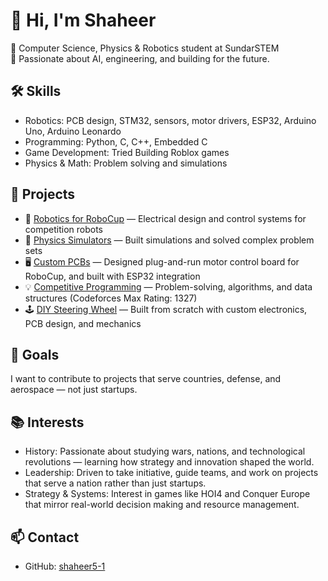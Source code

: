 # 👋 Hi, I'm Shaheer  

🚀 Computer Science, Physics & Robotics student at SundarSTEM  
🔬 Passionate about AI, engineering, and building for the future.  

## 🛠️ Skills
- Robotics: PCB design, STM32, sensors, motor drivers, ESP32, Arduino Uno, Arduino Leonardo  
- Programming: Python, C, C++, Embedded C
- Game Development: Tried Building Roblox games 
- Physics & Math: Problem solving and simulations  

## 📂 Projects
- 🤖 [Robotics for RoboCup](https://github.com/shaheer5-1/shaheer.github.io/blob/main/RoboCup.md) — Electrical design and control systems for competition robots  
- 📐 [Physics Simulators](#) — Built simulations and solved complex problem sets  
- 🖥️ [Custom PCBs](https://github.com/shaheer5-1/shaheer.github.io/blob/main/CustomPCBs.md) — Designed plug-and-run motor control board for RoboCup, and built with ESP32 integration  
- 💡 [Competitive Programming](https://codeforces.com/profile/Shaheer.Old) — Problem-solving, algorithms, and data structures (Codeforces Max Rating: 1327)  
- 🕹️ [DIY Steering Wheel](#) — Built from scratch with custom electronics, PCB design, and mechanics

## 🎯 Goals
I want to contribute to projects that serve countries, defense, and aerospace — not just startups.  

## 📚 Interests
- History: Passionate about studying wars, nations, and technological revolutions — learning how strategy and innovation shaped the world.  
- Leadership: Driven to take initiative, guide teams, and work on projects that serve a nation rather than just startups.  
- Strategy & Systems: Interest in games like HOI4 and Conquer Europe that mirror real-world decision making and resource management.  

## 📫 Contact
- GitHub: [shaheer5-1](https://github.com/shaheer5-1)  
